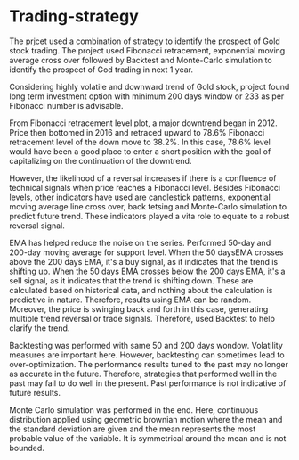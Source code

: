 # Trading-strategy

The prjcet used a combination of strategy to identify the prospect of Gold stock trading. The project used Fibonacci retracement, exponential moving average cross over followed by Backtest and Monte-Carlo simulation to identify the prospect of God trading in next 1 year.

Considering highly volatile and downward trend of Gold stock, project found long term investment option with minimum 200 days window or 233 as per Fibonacci number is advisable.

From Fibonacci retracement level plot, a major downtrend began in 2012. Price then bottomed in 2016 and retraced upward to 78.6% Fibonacci retracement level of the down move to 38.2%. In this case, 78.6% level would have been a good place to enter a short position with the goal of capitalizing on the continuation of the downtrend.

However, the likelihood of a reversal increases if there is a confluence of technical signals when price reaches a Fibonacci level. Besides Fibonacci levels, other indicators have used are candlestick patterns, exponential moving average line cross over, back tetsing and Monte-Carlo simulation to predict future trend. These indicators played a vita role to equate to a robust reversal signal.

EMA has helped reduce the noise on the series. Performed 50-day and 200-day moving average for support level. When the 50 daysEMA crosses above the 200 days EMA, it's a buy signal, as it indicates that the trend is shifting up. When the 50 days EMA crosses below the 200 days EMA, it's a sell signal, as it indicates that the trend is shifting down. These are calculated based on historical data, and nothing about the calculation is predictive in nature. Therefore, results using EMA can be random. Moreover, the price is swinging back and forth in this case, generating multiple trend reversal or trade signals. Therefore, used Backtest to help clarify the trend. 

Backtesting was performed with same 50 and 200 days wondow. Volatility measures are important here. However, backtesting can sometimes lead to over-optimization. The performance results tuned to the past may no longer as accurate in the future. Therefore, strategies that performed well in the past may fail to do well in the present. Past performance is not indicative of future results. 

Monte Carlo simulation was performed in the end. Here, continuous distribution applied using geometric brownian motion where the mean and the standard deviation are given and the mean represents the most probable value of the variable. It is symmetrical around the mean and is not bounded.
